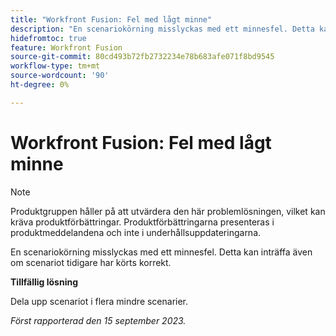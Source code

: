 ```yaml
---
title: "Workfront Fusion: Fel med lågt minne"
description: "En scenariokörning misslyckas med ett minnesfel. Detta kan inträffa även om scenariot tidigare har körts korrekt."
hidefromtoc: true
feature: Workfront Fusion
source-git-commit: 80cd493b72fb2732234e78b683afe071f8bd9545
workflow-type: tm+mt
source-wordcount: '90'
ht-degree: 0%

---
```



# Workfront Fusion: Fel med lågt minne

>[!NOTE]
>
>Produktgruppen håller på att utvärdera den här problemlösningen, vilket kan kräva produktförbättringar. Produktförbättringarna presenteras i produktmeddelandena och inte i underhållsuppdateringarna.

En scenariokörning misslyckas med ett minnesfel. Detta kan inträffa även om scenariot tidigare har körts korrekt.

**Tillfällig lösning**

Dela upp scenariot i flera mindre scenarier.

_Först rapporterad den 15 september 2023._
